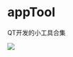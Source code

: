 # appTool
QT开发的小工具合集

![](https://github.com/freewilling/appTool/blob/master/appTools/pic/appTool.png)
